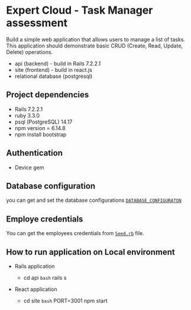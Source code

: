 # Expert Cloud - Task Manager assessment

Build a simple web application that allows users to manage a list of tasks. This application
should demonstrate basic CRUD (Create, Read, Update, Delete) operations.

 * api (backend) - build in Rails 7.2.2.1
 * site (frontend) - build in react.js
 * relational database (postgresql)

## Project dependencies

  - Rails 7.2.2.1
  - ruby 3.3.0
  - psql (PostgreSQL) 14.17 
  - npm version = 6.14.8
  - npm install bootstrap

## Authentication
  - Device gem

## Database configuration
  you can get and set the database configurations [`DATABASE_CONFIGURATON`](/api/config/database.yml)
  
## Employe credentials
  You can get the employees credentials from [`Seed.rb`](/api/db/seeds.rb) file.

## How to run application on Local environment

  * Rails application
    - cd api
    `bash` rails s

  * React application
    - cd site
    `bash` PORT=3001 npm start
